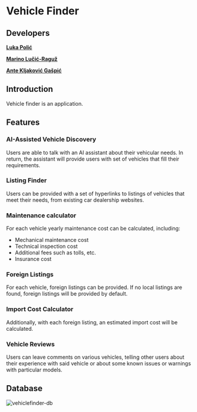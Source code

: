 # Vehicle Finder

## Developers

**[Luka Polić](https://github.com/PolicLL)**

**[Marino Lučić-Raguž](https://github.com/MarinoLucicRaguz)**

**[Ante Kljaković Gašpić](https://github.com/wsp83)**

## Introduction

Vehicle finder is an application.

## Features

### AI-Assisted Vehicle Discovery

Users are able to talk with an AI assistant about their vehicular needs. In return, the assistant will provide users with set of vehicles that fill their requirements. 

### Listing Finder

Users can be provided with a set of hyperlinks to listings of vehicles that meet their needs, from existing car dealership websites. 

### Maintenance calculator

For each vehicle yearly maintenance cost can be calculated, including:

+ Mechanical maintenance cost
+ Technical inspection cost
+ Additional fees such as tolls, etc.
+ Insurance cost

### Foreign Listings

For each vehicle, foreign listings can be provided. If no local listings are found, foreign listings will be provided by default. 

### Import Cost Calculator

Additionally, with each foreign listing, an estimated import cost will be calculated. 

### Vehicle Reviews

Users can leave comments on various vehicles, telling other users about their experience with said vehicle or about some known issues or warnings with particular models. 


## Database

![vehiclefinder-db](https://github.com/OSS-Csharp-Seminar/vehicle-finder/assets/147037900/8c7d7d09-ca3f-4b04-89a9-8e926f35dbe4)

